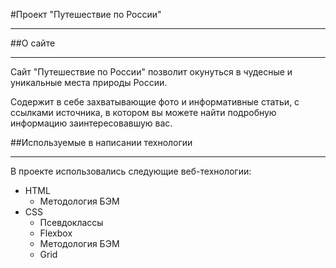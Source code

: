 #Проект "Путешествие по России"
___


##О сайте
___

Сайт "Путешествие по России" позволит окунуться в чудесные и уникальные места природы России.

Содержит в себе захватывающие фото и информативные статьи, с ссылками источника, в котором вы можете найти подробную информацию заинтересовавшую вас.

##Используемые в написании технологии
___
В проекте использовались следующие веб-технологии:
  * HTML
    * Методология БЭМ
  * CSS
    * Псевдоклассы
    * Flexbox
    * Методология БЭМ
    * Grid
